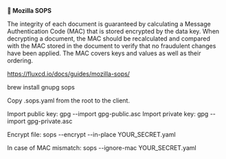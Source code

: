 **🔹  Mozilla SOPS**

The integrity of each document is guaranteed by calculating a Message Authentication Code (MAC) that is stored encrypted by the data key. When decrypting a document, the MAC should be recalculated and compared with the MAC stored in the document to verify that no fraudulent changes have been applied. The MAC covers keys and values as well as their ordering.

https://fluxcd.io/docs/guides/mozilla-sops/

brew install gnupg sops

Copy .sops.yaml from the root to the client.

Import public key: gpg --import gpg-public.asc
Import private key: gpg --import gpg-private.asc

Encrypt file:
sops --encrypt --in-place YOUR_SECRET.yaml

In case of MAC mismatch:
sops --ignore-mac YOUR_SECRET.yaml

